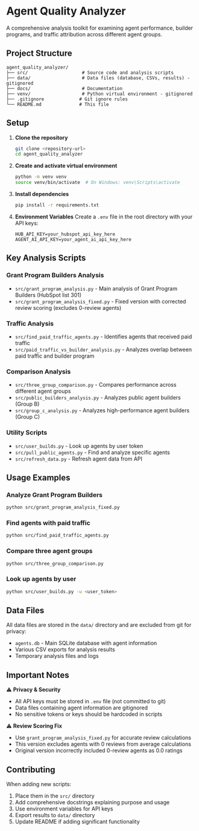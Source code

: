 # Agent Quality Analyzer

A comprehensive analysis toolkit for examining agent performance, builder programs, and traffic attribution across different agent groups.

## Project Structure

```
agent_quality_analyzer/
├── src/                    # Source code and analysis scripts
├── data/                   # Data files (database, CSVs, results) - gitignored
├── docs/                   # Documentation
├── venv/                   # Python virtual environment - gitignored
├── .gitignore             # Git ignore rules
└── README.md              # This file
```

## Setup

1. **Clone the repository**
   ```bash
   git clone <repository-url>
   cd agent_quality_analyzer
   ```

2. **Create and activate virtual environment**
   ```bash
   python -m venv venv
   source venv/bin/activate  # On Windows: venv\Scripts\activate
   ```

3. **Install dependencies**
   ```bash
   pip install -r requirements.txt
   ```

4. **Environment Variables**
   Create a `.env` file in the root directory with your API keys:
   ```
   HUB_API_KEY=your_hubspot_api_key_here
   AGENT_AI_API_KEY=your_agent_ai_api_key_here
   ```

## Key Analysis Scripts

### Grant Program Builders Analysis
- `src/grant_program_analysis.py` - Main analysis of Grant Program Builders (HubSpot list 301)
- `src/grant_program_analysis_fixed.py` - Fixed version with corrected review scoring (excludes 0-review agents)

### Traffic Analysis  
- `src/find_paid_traffic_agents.py` - Identifies agents that received paid traffic
- `src/paid_traffic_vs_builder_analysis.py` - Analyzes overlap between paid traffic and builder program

### Comparison Analysis
- `src/three_group_comparison.py` - Compares performance across different agent groups
- `src/public_builders_analysis.py` - Analyzes public agent builders (Group B)
- `src/group_c_analysis.py` - Analyzes high-performance agent builders (Group C)

### Utility Scripts
- `src/user_builds.py` - Look up agents by user token
- `src/pull_public_agents.py` - Find and analyze specific agents
- `src/refresh_data.py` - Refresh agent data from API

## Usage Examples

### Analyze Grant Program Builders
```bash
python src/grant_program_analysis_fixed.py
```

### Find agents with paid traffic
```bash  
python src/find_paid_traffic_agents.py
```

### Compare three agent groups
```bash
python src/three_group_comparison.py
```

### Look up agents by user
```bash
python src/user_builds.py -u <user_token>
```

## Data Files

All data files are stored in the `data/` directory and are excluded from git for privacy:

- `agents.db` - Main SQLite database with agent information
- Various CSV exports for analysis results
- Temporary analysis files and logs

## Important Notes

⚠️ **Privacy & Security**
- All API keys must be stored in `.env` file (not committed to git)
- Data files containing agent information are gitignored
- No sensitive tokens or keys should be hardcoded in scripts

⚠️ **Review Scoring Fix**
- Use `grant_program_analysis_fixed.py` for accurate review calculations
- This version excludes agents with 0 reviews from average calculations
- Original version incorrectly included 0-review agents as 0.0 ratings

## Contributing

When adding new scripts:
1. Place them in the `src/` directory
2. Add comprehensive docstrings explaining purpose and usage
3. Use environment variables for API keys
4. Export results to `data/` directory
5. Update README if adding significant functionality 